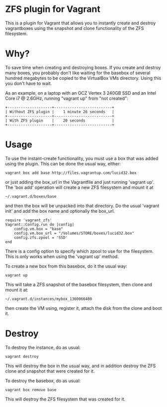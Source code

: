 ZFS plugin for Vagrant
======================

This is a plugin for Vagrant that allows you to instantly create and destroy
vagrantboxes using the snapshot and clone functionality of the ZFS filesystem.

Why?
====

To save time when creating and destroying boxes. If you create and destroy many boxes, you probably don't like waiting for the basebox of several hundred megabytes to be copied to the VirtualBox VMs directory. Using this you don't have to wait.

As an example, on a laptop with an OCZ Vertex 3 240GB SSD and an Intel Core i7 @ 2.6GHz, running "vagrant up" from "not created":

    +--------------------+--------------------------+
    | Without ZFS plugin |    1 minute 26 seconds   |
    +--------------------+--------------------------+
    | With ZFS plugin    |    20 seconds            |
    +--------------------+--------------------------+

Usage
=====
To use the instant-create functionality, you must use a box that was added using the plugin. This can be done the usual way, either:

    vagrant box add base http://files.vagrantup.com/lucid32.box

or just adding the box_url in the Vagrantfile and just running 'vagrant up'. The 'box add' operation will create a new ZFS filesystem and mount it at

    ~/.vagrant.d/boxes/base

and then the box will be unpacked into that directory. Do the usual 'vagrant init' and add the box name and optionally the box_url.

    require 'vagrant_zfs'
    Vagrant::Config.run do |config|
        config.vm.box = "base"
        config.vm.box_url = "/Volumes/STORE/boxes/lucid32.box"
        config.zfs.zpool = 'SSD'
    end

There is a config option to specify which zpool to use for the filesystem. This is only works when using the 'vagrant up' method.

To create a new box from this basebox, do it the usual way:

    vagrant up

This will take a ZFS snapshot of the basebox filesystem, then clone and mount it at:

    ~/.vagrant.d/instances/mybox_1360066480

then create the VM using, register it, attach the disk from the clone and boot it.

Destroy
=======

To destroy the instance, do as usual:

    vagrant destroy

This will destroy the box in the usual way, and in addition destroy the ZFS clone and snapshot that were created for it.

To destroy the basebox, do as usual:

    vagrant box remove base

This will destroy the ZFS filesystem that was created for it.

